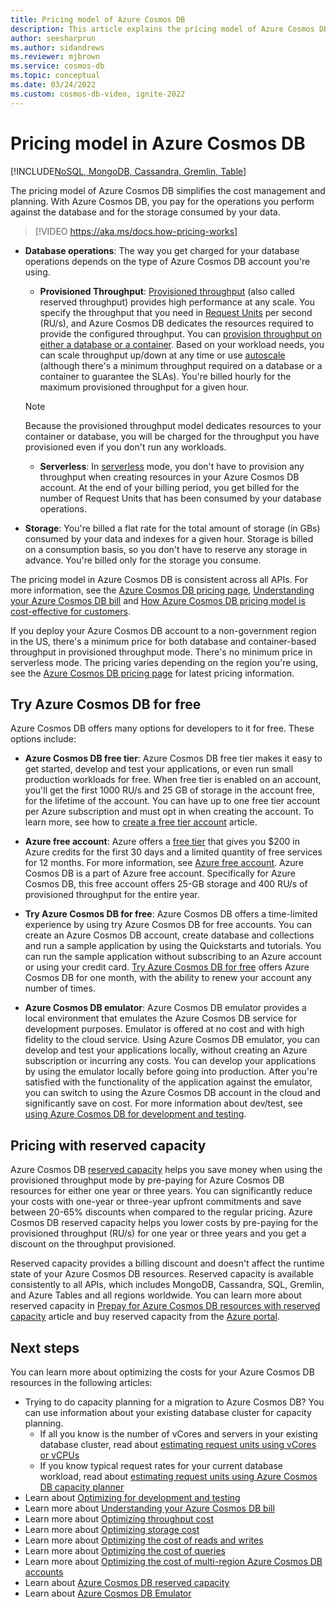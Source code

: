 ```yaml
---
title: Pricing model of Azure Cosmos DB 
description: This article explains the pricing model of Azure Cosmos DB and how it simplifies your cost management and cost planning.
author: seesharprun
ms.author: sidandrews
ms.reviewer: mjbrown
ms.service: cosmos-db
ms.topic: conceptual
ms.date: 03/24/2022
ms.custom: cosmos-db-video, ignite-2022
---
```


# Pricing model in Azure Cosmos DB
[!INCLUDE[NoSQL, MongoDB, Cassandra, Gremlin, Table](includes/appliesto-nosql-mongodb-cassandra-gremlin-table.md)]

The pricing model of Azure Cosmos DB simplifies the cost management and planning. With Azure Cosmos DB, you pay for the operations you perform against the database and for the storage consumed by your data.

>
> [!VIDEO https://aka.ms/docs.how-pricing-works]

- **Database operations**: The way you get charged for your database operations depends on the type of Azure Cosmos DB account you're using.

  - **Provisioned Throughput**: [Provisioned throughput](set-throughput.md) (also called reserved throughput) provides high performance at any scale. You specify the throughput that you need in [Request Units](request-units.md) per second (RU/s), and Azure Cosmos DB dedicates the resources required to provide the configured throughput. You can [provision throughput on either a database or a container](set-throughput.md). Based on your workload needs, you can scale throughput up/down at any time or use [autoscale](provision-throughput-autoscale.md) (although there's a minimum throughput required on a database or a container to guarantee the SLAs). You're billed hourly for the maximum provisioned throughput for a given hour.

   > [!NOTE]
   > Because the provisioned throughput model dedicates resources to your container or database, you will be charged for the throughput you have provisioned even if you don't run any workloads.

  - **Serverless**: In [serverless](serverless.md) mode, you don't have to provision any throughput when creating resources in your Azure Cosmos DB account. At the end of your billing period, you get billed for the number of Request Units that has been consumed by your database operations.

- **Storage**: You're billed a flat rate for the total amount of storage (in GBs) consumed by your data and indexes for a given hour. Storage is billed on a consumption basis, so you don't have to reserve any storage in advance. You're billed only for the storage you consume.

The pricing model in Azure Cosmos DB is consistent across all APIs. For more information, see the [Azure Cosmos DB pricing page](https://azure.microsoft.com/pricing/details/cosmos-db/), [Understanding your Azure Cosmos DB bill](understand-your-bill.md) and [How Azure Cosmos DB pricing model is cost-effective for customers](total-cost-ownership.md).

If you deploy your Azure Cosmos DB account to a non-government region in the US, there's a minimum price for both database and container-based throughput in provisioned throughput mode. There's no minimum price in serverless mode. The pricing varies depending on the region you're using, see the [Azure Cosmos DB pricing page](https://azure.microsoft.com/pricing/details/cosmos-db/) for latest pricing information.

## Try Azure Cosmos DB for free

Azure Cosmos DB offers many options for developers to it for free. These options include:

* **Azure Cosmos DB free tier**: Azure Cosmos DB free tier makes it easy to get started, develop and test your applications, or even run small production workloads for free. When free tier is enabled on an account, you'll get the first 1000 RU/s and 25 GB of storage in the account free, for the lifetime of the account. You can have up to one free tier account per Azure subscription and must opt in when creating the account. To learn more, see how to [create a free tier account](free-tier.md) article.

* **Azure free account**: Azure offers a [free tier](https://azure.microsoft.com/free/) that gives you $200 in Azure credits for the first 30 days and a limited quantity of free services for 12 months. For more information, see [Azure free account](../cost-management-billing/manage/avoid-charges-free-account.md). Azure Cosmos DB is a part of Azure free account. Specifically for Azure Cosmos DB, this free account offers 25-GB storage and 400 RU/s of provisioned throughput for the entire year.

* **Try Azure Cosmos DB for free**: Azure Cosmos DB offers a time-limited experience by using try Azure Cosmos DB for free accounts. You can create an Azure Cosmos DB account, create database and collections and run a sample application by using the Quickstarts and tutorials. You can run the sample application without subscribing to an Azure account or using your credit card. [Try Azure Cosmos DB for free](https://azure.microsoft.com/try/cosmosdb/) offers Azure Cosmos DB for one month, with the ability to renew your account any number of times.

* **Azure Cosmos DB emulator**: Azure Cosmos DB emulator provides a local environment that emulates the Azure Cosmos DB service for development purposes. Emulator is offered at no cost and with high fidelity to the cloud service. Using Azure Cosmos DB emulator, you can develop and test your applications locally, without creating an Azure subscription or incurring any costs. You can develop your applications by using the emulator locally before going into production. After you're satisfied with the functionality of the application against the emulator, you can switch to using the Azure Cosmos DB account in the cloud and significantly save on cost. For more information about dev/test, see [using Azure Cosmos DB for development and testing](emulator.md).

## Pricing with reserved capacity

Azure Cosmos DB [reserved capacity](reserved-capacity.md) helps you save money when using the provisioned throughput mode by pre-paying for Azure Cosmos DB resources for either one year or three years. You can significantly reduce your costs with one-year or three-year upfront commitments and save between 20-65% discounts when compared to the regular pricing. Azure Cosmos DB reserved capacity helps you lower costs by pre-paying for the provisioned throughput (RU/s) for one year or three years and you get a discount on the throughput provisioned. 

Reserved capacity provides a billing discount and doesn't affect the runtime state of your Azure Cosmos DB resources. Reserved capacity is available consistently to all APIs, which includes MongoDB, Cassandra, SQL, Gremlin, and Azure Tables and all regions worldwide. You can learn more about reserved capacity in [Prepay for Azure Cosmos DB resources with reserved capacity](reserved-capacity.md) article and buy reserved capacity from the [Azure portal](https://portal.azure.com/).

## Next steps

You can learn more about optimizing the costs for your Azure Cosmos DB resources in the following articles:

* Trying to do capacity planning for a migration to Azure Cosmos DB? You can use information about your existing database cluster for capacity planning.
    * If all you know is the number of vCores and servers in your existing database cluster, read about [estimating request units using vCores or vCPUs](convert-vcore-to-request-unit.md) 
    * If you know typical request rates for your current database workload, read about [estimating request units using Azure Cosmos DB capacity planner](./sql/estimate-ru-with-capacity-planner.md)
* Learn about [Optimizing for development and testing](optimize-dev-test.md)
* Learn more about [Understanding your Azure Cosmos DB bill](understand-your-bill.md)
* Learn more about [Optimizing throughput cost](optimize-cost-throughput.md)
* Learn more about [Optimizing storage cost](optimize-cost-storage.md)
* Learn more about [Optimizing the cost of reads and writes](optimize-cost-reads-writes.md)
* Learn more about [Optimizing the cost of queries](./optimize-cost-reads-writes.md)
* Learn more about [Optimizing the cost of multi-region Azure Cosmos DB accounts](optimize-cost-regions.md)
* Learn about [Azure Cosmos DB reserved capacity](reserved-capacity.md)
* Learn about [Azure Cosmos DB Emulator](emulator.md)

